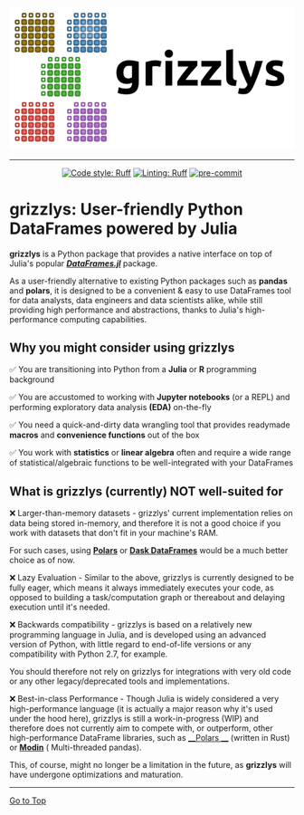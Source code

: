 ![grizzlys](docs/logos/grizzlys-logo-cubes-with-text-large.png "grizzlys")

<hr>

<div style="text-align: center;">

[![Code style: Ruff](https://img.shields.io/endpoint?url=https://raw.githubusercontent.com/charliermarsh/ruff/main/assets/badge/v2.json&label=Formatter)](https://github.com/charliermarsh/ruff)
[![Linting: Ruff](https://img.shields.io/endpoint?url=https://raw.githubusercontent.com/charliermarsh/ruff/main/assets/badge/v2.json&label=Linter)](https://github.com/charliermarsh/ruff)
[![pre-commit](https://img.shields.io/badge/pre--commit-enabled-brightgreen?logo=pre-commit)](https://github.com/pre-commit/pre-commit)

</div>

# grizzlys: User-friendly Python DataFrames powered by Julia

**grizzlys** is a Python package that provides a native interface on top of Julia's popular
[___DataFrames.jl___](https://github.com/JuliaData/DataFrames.jl) package.

As a user-friendly alternative to existing Python packages such as __pandas__ and __polars__, it is designed to be a
convenient & easy to use DataFrames tool for data analysts, data engineers and data scientists alike, while still
providing high performance and abstractions, thanks to Julia's high-performance computing capabilities.

## Why you might consider using grizzlys

:white_check_mark: You are transitioning into Python from a **Julia** or **R** programming background

:white_check_mark: You are accustomed to working with **Jupyter notebooks** (or a REPL) and performing exploratory data
analysis **(EDA)** on-the-fly

:white_check_mark: You need a quick-and-dirty data wrangling tool that provides readymade **macros** and **convenience
functions** out of the box

:white_check_mark: You work with **statistics** or **linear algebra** often and require a wide range of
statistical/algebraic functions to be well-integrated with your DataFrames

## What is grizzlys (currently) NOT well-suited for

:x: Larger-than-memory datasets - grizzlys' current implementation relies on data being stored in-memory, and therefore
it is not a good choice if you work with datasets that don't fit in your machine's RAM.

For such cases, using [__Polars__](https://github.com/pola-rs/polars) or
[__Dask DataFrames__](https://docs.dask.org/en/stable/dataframe.html) would be a much better choice as of now.

:x: Lazy Evaluation - Similar to the above, grizzlys is currently designed to be fully eager, which means it always
immediately executes your code, as opposed to building a task/computation graph or thereabout and delaying execution
until it's needed.

:x: Backwards compatibility - grizzlys is based on a relatively new programming language in Julia, and is developed
using an advanced version of Python, with little regard to end-of-life versions or any compatibility with Python 2.7,
for example.

You should therefore not rely on grizzlys for integrations with very old code or any other legacy/deprecated tools and
implementations.

:x: Best-in-class Performance - Though Julia is widely considered a very high-performance language (it is actually a
major reason why it's used under the hood here), grizzlys is still a work-in-progress (WIP) and therefore does not
currently aim to compete with, or outperform, other high-performance DataFrame libraries, such as [__Polars
__](https://github.com/pola-rs/polars) (written in Rust) or [__Modin__](https://github.com/modin-project/modin) (
Multi-threaded pandas).

This, of course, might no longer be a limitation in the future, as __grizzlys__ will have undergone optimizations and
maturation.

<hr>

[Go to Top](#grizzlys-user-friendly-python-dataframes-powered-by-julia)